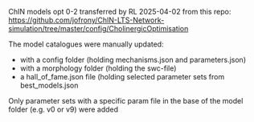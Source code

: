 ChIN models opt 0-2 transferred by RL 2025-04-02 from this repo:
https://github.com/jofrony/ChIN-LTS-Network-simulation/tree/master/config/CholinergicOptimisation

The model catalogues were manually updated:
- with a config folder (holding mechanisms.json and parameters.json)
- with a morphology folder (holding the swc-file)
- a hall_of_fame.json file (holding selected parameter sets from best_models.json

Only parameter sets with a specific param file in the base of the model folder (e.g. v0 or v9) were added
